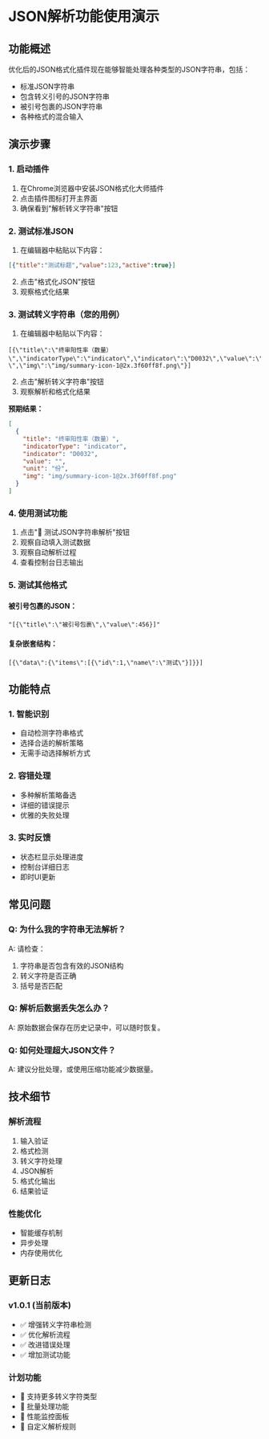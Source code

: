 # JSON解析功能使用演示

## 功能概述

优化后的JSON格式化插件现在能够智能处理各种类型的JSON字符串，包括：

- 标准JSON字符串
- 包含转义引号的JSON字符串
- 被引号包裹的JSON字符串
- 各种格式的混合输入

## 演示步骤

### 1. 启动插件

1. 在Chrome浏览器中安装JSON格式化大师插件
2. 点击插件图标打开主界面
3. 确保看到"解析转义字符串"按钮

### 2. 测试标准JSON

1. 在编辑器中粘贴以下内容：
```json
[{"title":"测试标题","value":123,"active":true}]
```

2. 点击"格式化JSON"按钮
3. 观察格式化结果

### 3. 测试转义字符串（您的用例）

1. 在编辑器中粘贴以下内容：
```
[{\"title\":\"终审阳性率（数量）\",\"indicatorType\":\"indicator\",\"indicator\":\"D0032\",\"value\":\"\",\"unit\":\"份\",\"img\":\"img/summary-icon-1@2x.3f60ff8f.png\"}]
```

2. 点击"解析转义字符串"按钮
3. 观察解析和格式化结果

**预期结果：**
```json
[
  {
    "title": "终审阳性率（数量）",
    "indicatorType": "indicator",
    "indicator": "D0032",
    "value": "",
    "unit": "份",
    "img": "img/summary-icon-1@2x.3f60ff8f.png"
  }
]
```

### 4. 使用测试功能

1. 点击"🧪 测试JSON字符串解析"按钮
2. 观察自动填入测试数据
3. 观察自动解析过程
4. 查看控制台日志输出

### 5. 测试其他格式

#### 被引号包裹的JSON：
```
"[{\"title\":\"被引号包裹\",\"value\":456}]"
```

#### 复杂嵌套结构：
```
[{\"data\":{\"items\":[{\"id\":1,\"name\":\"测试\"}]}}]
```

## 功能特点

### 1. 智能识别
- 自动检测字符串格式
- 选择合适的解析策略
- 无需手动选择解析方式

### 2. 容错处理
- 多种解析策略备选
- 详细的错误提示
- 优雅的失败处理

### 3. 实时反馈
- 状态栏显示处理进度
- 控制台详细日志
- 即时UI更新

## 常见问题

### Q: 为什么我的字符串无法解析？
A: 请检查：
1. 字符串是否包含有效的JSON结构
2. 转义字符是否正确
3. 括号是否匹配

### Q: 解析后数据丢失怎么办？
A: 原始数据会保存在历史记录中，可以随时恢复。

### Q: 如何处理超大JSON文件？
A: 建议分批处理，或使用压缩功能减少数据量。

## 技术细节

### 解析流程
1. 输入验证
2. 格式检测
3. 转义字符处理
4. JSON解析
5. 格式化输出
6. 结果验证

### 性能优化
- 智能缓存机制
- 异步处理
- 内存使用优化

## 更新日志

### v1.0.1 (当前版本)
- ✅ 增强转义字符串检测
- ✅ 优化解析流程
- ✅ 改进错误处理
- ✅ 增加测试功能

### 计划功能
- 🔄 支持更多转义字符类型
- 🔄 批量处理功能
- 🔄 性能监控面板
- 🔄 自定义解析规则
